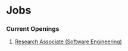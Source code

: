 # Jobs

### Current Openings

1. [Research Associate (Software Engineering)](research-associate-software-engineering.md)
